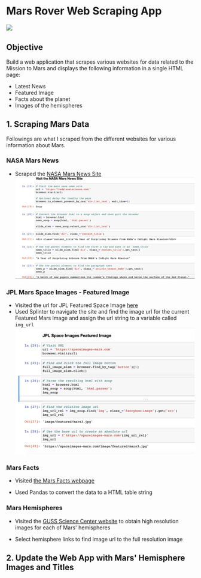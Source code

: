 # Mars Rover Web Scraping App
<img src='https://www.bitou.net/wp-content/uploads/sites/3/2020/11/mission-to-mars_Header-1366x546.jpg'>

## Objective
Build a web application that scrapes various websites for data related to the Mission to Mars and displays the following information in a single HTML page:
* Latest News
* Featured Image
* Facts about the planet
* Images of the hemispheres

## 1. Scraping Mars Data
Followings are what I scraped from the different websites for various information about Mars.

### NASA Mars News 
* Scraped the [NASA Mars News Site](https://redplanetscience.com)
![](mission_to_mars/images/Title_Text.png)

### JPL Mars Space Images - Featured Image
* Visited the url for JPL Featured Space Image [here](https://spaceimages-mars.com)
* Used Splinter to navigate the site and find the image url for the current Featured Mars Image and assign the url string to a variable called `img_url`
![](mission_to_mars/images/Feature_Image.png)

### Mars Facts
* Visited [the Mars Facts webpage](https://galaxyfacts-mars.com/)

* Used Pandas to convert the data to a HTML table string

### Mars Hemispheres
* Visited the [GUSS Science Center website](https://marshemispheres.com/) to obtain high resolution images for each of Mars' hemispheres


* Select hemisphere links to find image url to the full resolution image

## 2. Update the Web App with Mars' Hemisphere Images and Titles
